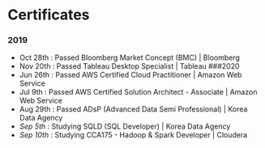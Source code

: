 # Certificates
### 2019
- Oct 28th : Passed Bloomberg Market Concept (BMC) | Bloomberg
- Nov 20th : Passed Tableau Desktop Specialist | Tableau
###2020
- Jun 26th : Passed AWS Certified Cloud Practitioner | Amazon Web Service
- Jul 9th  : Passed AWS Certified Solution Architect - Associate | Amazon Web Service
- Aug 29th : Passed ADsP (Advanced Data Semi Professional) | Korea Data Agency
- _Sep 5th_  : Studying SQLD (SQL Developer) | Korea Data Agency
- _Sep 10th_ : Studying CCA175 - Hadoop & Spark Developer | Cloudera
